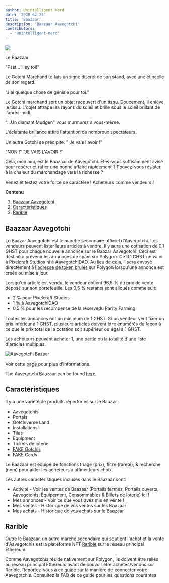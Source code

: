 ```yaml
---
author: Unintelligent Nerd
date: '2020-04-23'
title: 'Baazaar'
description: 'Baazaar Aavegotchi'
contributors:
  - "unintelligent-nerd"
---
```


<div class="headerImageContainer">
<img class="headerImage" src="/baazaar/baazaar.gif">
<p class="headerImageText">Le Baazaar</p>
</div>

"Psst... Hey toi!"

Le Gotchi Marchand te fais un signe discret de son stand, avec une étincelle de son regard.

"J'ai quelque chose de géniale pour toi."

Le Gotchi marchand sort un objet recouvert d'un tissu. Doucement, il enlève le tissu. L'objet attrape les rayons du soleil et brille sous le soleil brillant de l'après-midi.

"...Un diamant Mudgen" vous murmurez à vous-même.

L'éclatante brillance attire l'attention de nombreux spectateurs.

Un autre Gotchi se précipite. " Je vais l'avoir !"

"NON !" "JE VAIS L'AVOIR !"

Cela, mon ami, est le Baazaar de Aavegotchi. Êtes-vous suffisamment avisé pour repérer et rafler une bonne affaire rapidement ? Pouvez-vous résister à la chaleur du marchandage vers la richesse ?

Venez et testez votre force de caractère ! Acheteurs comme vendeurs !

<div class="contentsBox">

**Contenu**

<ol>
<li><a href=#aavegotchi-baazaar>Baazaar Aavegotchi</a></li>
<li><a href=#features>Caractéristiques</a></li>
<li><a href=#rarible>Rarible</a></li>
</ol>

</div>

## Baazaar Aavegotchi

Le Baazar Aavegotchi est le marché secondaire officiel d'Aavegotchi. Les vendeurs peuvent lister leurs articles à vendre. Il y aura une cotisation de 0,1 GHST pour chaque nouvelle annonce sur le Baazar Aavegotchi. Ceci est destiné à prévenir les annonces de spam sur Polygon. Ce 0.1 GHST ne va ni à Pixelcraft Studios ni à AavegotchiDAO. Au lieu de cela, il sera envoyé directement à [l'adresse de token brulés](https://explorer-mainnet.maticvigil.com/address/{{BURN_ADDRESS}}/tokens) sur Polygon lorsqu'une annonce est créée ou mise à jour.

Lorsqu'un article est vendu, le vendeur obtient 96,5 % du prix de vente déposé sur son portefeuille. Les 3,5 % restants sont alloués comme suit:
* 2 % pour Pixelcraft Studios
* 1 % à AavegotchiDAO
* 0,5 % pour les récompense de la réservedu Rarity Farming

Toutes les annonces ont un minimum de 1 GHST. Si un vendeur veut fixer un prix inférieur à 1 GHST, plusieurs articles doivent être énumérés de façon à ce que le prix total de la cotation soit supérieur ou égal à 1 GHST.

Les acheteurs peuvent acheter 1, une partie ou la totalité d'une liste d'articles multiples.

<img class = "bodyImage" src = "/baazaar/baazaar.png" alt = "Aavegotchi Bazaar" />

Voir cette [page ](https://aavegotchi.medium.com/surprise-were-launching-an-aavegotchi-nft-marketplace-f8a388e89d7f) pour plus d'informations.

The Aavegotchi Baazaar can be found [here](https://app.aavegotchi.com/baazaar).

## Caractéristiques
Il y a une variété de produits répertoriés sur le Baazar :

* Aavegotchis
* Portals
* Gotchiverse Land
* Installations
* Tiles
* Equipment
* Tickets de loterie
* [FAKE Gotchis](https://www.fakegotchis.com/)
* FAKE Cards

Le Baazaar est équipé de fonctions triage (prix), flitre (rareté), & recherche (nom) pour aider les acheteurs à affiner leurs choix.

Les autres caractéristiques incluses dans le Baazaar sont:

* Activité - Voir les ventes de Baazaar (Portails fermés, Portails ouverts, Aavegotchis, Équipement, Consommables & Billets de loterie) ici !
* Mes annonces - Voir ce que vous avez mis en vente !
* Mes ventes - Historique de vos ventes sur les Baazaar
* Mes achats - Historique de vos achats sur le Baazaar

## Rarible

Outre le Baazaar, un autre marché secondaire qui soutient l'achat et la vente d'Aavegotchis est la plateforme NFT [Rarible](https://rarible.com/) sur le réseau principal Ethereum.

Comme Aavegotchis réside nativement sur Polygon, ils doivent être reliés au réseau principal Ethereum avant de pouvoir être achetés/vendus sur Rarible. Reportez-vous à ce [guide](https://aavegotchi.medium.com/aavegotchis-are-bridging-to-ethereum-with-3x-rewards-for-trading-344432eded9f) sur la manière de connecter votre Aavegotchis. Consultez la FAQ de ce guide pour les questions courantes.